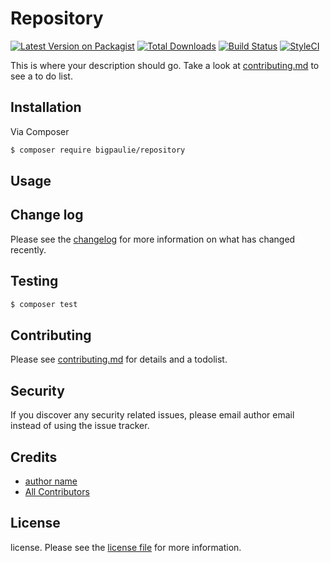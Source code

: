 # Repository

[![Latest Version on Packagist][ico-version]][link-packagist]
[![Total Downloads][ico-downloads]][link-downloads]
[![Build Status][ico-travis]][link-travis]
[![StyleCI][ico-styleci]][link-styleci]

This is where your description should go. Take a look at [contributing.md](contributing.md) to see a to do list.

## Installation

Via Composer

``` bash
$ composer require bigpaulie/repository
```

## Usage

## Change log

Please see the [changelog](changelog.md) for more information on what has changed recently.

## Testing

``` bash
$ composer test
```

## Contributing

Please see [contributing.md](contributing.md) for details and a todolist.

## Security

If you discover any security related issues, please email author email instead of using the issue tracker.

## Credits

- [author name][link-author]
- [All Contributors][link-contributors]

## License

license. Please see the [license file](license.md) for more information.

[ico-version]: https://img.shields.io/packagist/v/bigpaulie/repository.svg?style=flat-square
[ico-downloads]: https://img.shields.io/packagist/dt/bigpaulie/repository.svg?style=flat-square
[ico-travis]: https://img.shields.io/travis/bigpaulie/repository/master.svg?style=flat-square
[ico-styleci]: https://styleci.io/repos/12345678/shield

[link-packagist]: https://packagist.org/packages/bigpaulie/repository
[link-downloads]: https://packagist.org/packages/bigpaulie/repository
[link-travis]: https://travis-ci.org/bigpaulie/repository
[link-styleci]: https://styleci.io/repos/12345678
[link-author]: https://github.com/bigpaulie
[link-contributors]: ../../contributors
